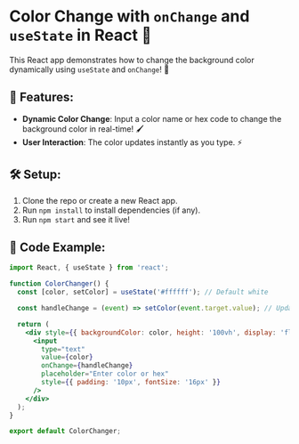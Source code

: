 # Color Change with `onChange` and `useState` in React 🎨

This React app demonstrates how to change the background color dynamically using `useState` and `onChange`! 🎉

## 🚀 Features:
- **Dynamic Color Change**: Input a color name or hex code to change the background color in real-time! 🖌️
- **User Interaction**: The color updates instantly as you type. ⚡

## 🛠️ Setup:
1. Clone the repo or create a new React app.
2. Run `npm install` to install dependencies (if any).
3. Run `npm start` and see it live!

## 📄 Code Example:
```jsx
import React, { useState } from 'react';

function ColorChanger() {
  const [color, setColor] = useState('#ffffff'); // Default white

  const handleChange = (event) => setColor(event.target.value); // Update color

  return (
    <div style={{ backgroundColor: color, height: '100vh', display: 'flex', justifyContent: 'center', alignItems: 'center' }}>
      <input 
        type="text" 
        value={color} 
        onChange={handleChange} 
        placeholder="Enter color or hex" 
        style={{ padding: '10px', fontSize: '16px' }}
      />
    </div>
  );
}

export default ColorChanger;
